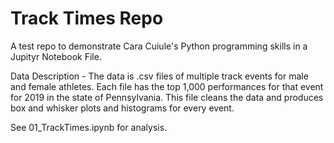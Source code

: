# Track Times Repo
A test repo to demonstrate Cara Cuiule's Python programming skills in a Jupityr Notebook File.

Data Description - The data is .csv files of multiple track events for male and female athletes. Each file has the top 1,000 performances for that event for 2019 in the state of Pennsylvania. This file cleans the data and produces box and whisker plots and histograms for every event.

See 01_TrackTimes.ipynb for analysis.
